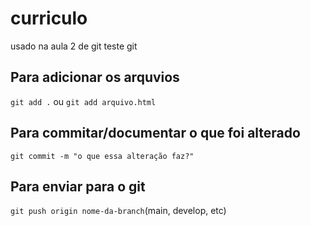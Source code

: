 # curriculo
usado na aula 2 de git
teste git

## Para adicionar os arquvios
`git add .` ou `git add arquivo.html`

## Para commitar/documentar o que foi alterado
`git commit -m "o que essa alteração faz?"`

## Para enviar para o git
`git push origin nome-da-branch`(main, develop, etc)



